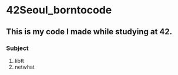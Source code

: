 # 42Seoul_borntocode

## This is my code I made while studying at 42.

### Subject
1. libft
2. netwhat
